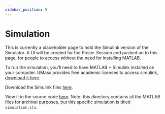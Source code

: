 ```yaml
---
sidebar_position: 9
---
```


# Simulation

This is currently a placeholder page to hold the Simulink version of the Simulator. A UI will be created for the Poster Session and pushed on to this page, for people to access without the need for installing MATLAB.

To run the simulation, you'll need to have MATLAB + Simulink installed on your computer. UMass provides free academic licenses to access simulink, <a href="https://www.umass.edu/it/software/matlab">download it here</a>.

Download the Simulink files <a href="https://github.com/suobset/iCons3/raw/main/MATLAB/simulation.slx">here</a>.

View it in the source code <a href="https://github.com/suobset/iCons3/tree/main/MATLAB">here</a>. Note: this directory contains all the MATLAB files for archival purposes, but this specific simulation is titled ```simulation.slx```.